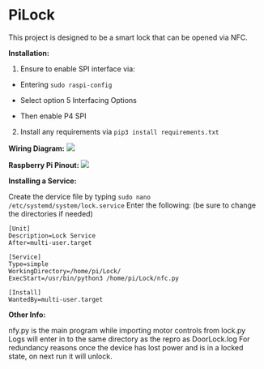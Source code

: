 # PiLock

This project is designed to be a smart lock that can be opened via NFC.

**Installation:**
1.	Ensure to enable SPI interface via:

- Entering `sudo raspi-config`

- Select option 5 Interfacing Options
- Then enable P4 SPI


2.	Install any requirements via `pip3 install requirements.txt`

**Wiring Diagram:**
![]( https://i.imgur.com/529UkLd.png)

**Raspberry Pi Pinout:**
![](https://i.imgur.com/CmKckYw.png)

**Installing a Service:**

Create the dervice file by typing `sudo nano /etc/systemd/system/lock.service`
Enter the following: (be sure to change the directories if needed)
```
[Unit]
Description=Lock Service
After=multi-user.target

[Service]
Type=simple
WorkingDirectory=/home/pi/Lock/
ExecStart=/usr/bin/python3 /home/pi/Lock/nfc.py

[Install]
WantedBy=multi-user.target
```
**Other Info:**

nfy.py is the main program while importing motor controls from lock.py
Logs will enter in to the same directory as the repro as DoorLock.log
For redundancy reasons once the device has lost power and is in a locked state, on next run it will unlock.
